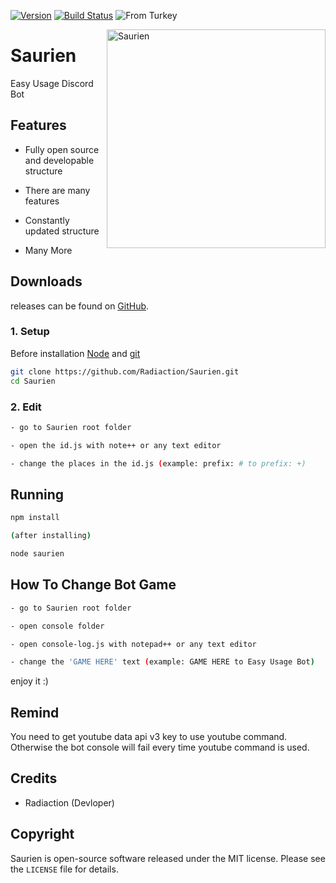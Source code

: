 [![Version](https://img.shields.io/badge/Version-0.1.3%20Release%209-brightgreen.svg)](https://github.com/Radiaction/Saurien/releases/tag/0.1.4)
[![Build Status](https://travis-ci.org/Radiaction/Saurien.svg?branch=master)](https://travis-ci.org/Radiaction/Saurien)
![From Turkey](https://img.shields.io/badge/from-Turkey-red.svg)


<img align="right" alt="Saurien" width="350" src="./data/logo/logo.png">

# Saurien

Easy Usage Discord Bot

## Features
- Fully open source and developable structure

- There are many features

- Constantly updated structure

- Many More

## Downloads
releases can be found on [GitHub](https://github.com/Radiaction/Saurien/releases).

### 1. Setup
Before installation [Node](https://nodejs.org/en/download) and [git](https://git-scm.com/downloads)

```sh
git clone https://github.com/Radiaction/Saurien.git
cd Saurien
```

### 2. Edit

```sh
- go to Saurien root folder

- open the id.js with note++ or any text editor

- change the places in the id.js (example: prefix: # to prefix: +)
```

## Running

```sh
npm install

(after installing)

node saurien
```

## How To Change Bot Game

```sh
- go to Saurien root folder

- open console folder

- open console-log.js with notepad++ or any text editor

- change the 'GAME HERE' text (example: GAME HERE to Easy Usage Bot)
```

enjoy it :)

## Remind

You need to get youtube data api v3 key to use youtube command. Otherwise the bot console will fail every time youtube command is used.

## Credits

 * Radiaction (Devloper)

## Copyright

Saurien is open-source software released under the MIT license. Please see
the `LICENSE` file for details.
